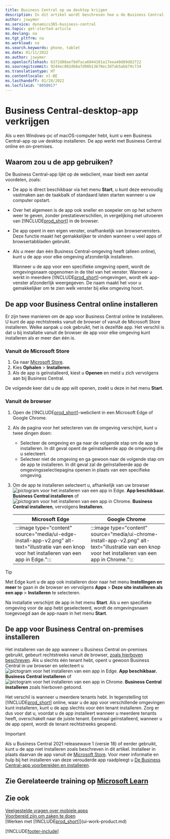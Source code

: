 ```yaml
---
title: Business Central op uw desktop krijgen
description: In dit artikel wordt beschreven hoe u de Business Central-app op een Windows- of MACiOS-desktop kunt krijgen.
author: jswymer
ms.service: dynamics365-business-central
ms.topic: get-started-article
ms.devlang: na
ms.tgt_pltfrm: na
ms.workload: na
ms.search.keywords: phone, tablet
ms.date: 01/11/2022
ms.author: jswymer
ms.openlocfilehash: 6372d08aef8dfaca6044101a17eea40d89d82722
ms.sourcegitcommit: 9244ec802d68a7d90b13678ec3dfab5abb79c734
ms.translationtype: HT
ms.contentlocale: nl-BE
ms.lasthandoff: 01/28/2022
ms.locfileid: "8050917"
---
```

# <a name="get-business-central-desktop-app"></a>Business Central-desktop-app verkrijgen

Als u een Windows-pc of macOS-computer hebt, kunt u een Business Central-app op uw desktop installeren. De app werkt met Business Central online en on-premises.

## <a name="why-use-the-app"></a>Waarom zou u de app gebruiken?

De Business Central-app lijkt op de webclient, maar biedt een aantal voordelen, zoals:

- De app is direct beschikbaar via het menu **Start**, u kunt deze eenvoudig vastmaken aan de taakbalk of standaard laten starten wanneer u uw computer opstart.
- Over het algemeen is de app ook sneller en soepeler om op het scherm weer te geven, zonder prestatieverschillen, in vergelijking met uitvoeren van [!INCLUDE[prod_short](includes/prod_short.md)] in de browser.
- De app opent in een eigen venster, onafhankelijk van browservensters. Deze functie maakt het gemakkelijker te vinden wanneer u veel apps of browsertabbladen gebruikt.
- Als u meer dan één Business Central-omgeving heeft (alleen online), kunt u de app voor elke omgeving afzonderlijk installeren.

     Wanneer u de app voor een specifieke omgeving opent, wordt de omgevingsnaam opgenomen in de titel van het venster. Wanneer u werkt in meerdere [!INCLUDE[prod_short](includes/prod_short.md)]-omgevingen, wordt elk app-venster afzonderlijk weergegeven. De naam maakt het voor u gemakkelijker om te zien welk venster bij elke omgeving hoort.

## <a name="install-the-app-for-business-central-online"></a>De app voor Business Central online installeren

Er zijn twee manieren om de app voor Business Central online te installeren. U kunt de app rechtstreeks vanuit de browser of vanuit de Microsoft Store installeren. Welke aanpak u ook gebruikt, het is dezelfde app. Het verschil is dat u bij installatie vanuit de browser de app voor elke omgeving kunt installeren als er meer dan één is.

### <a name="from-microsoft-store"></a>Vanuit de Microsoft Store

1. Ga naar [Microsoft Store](https://go.microsoft.com/fwlink/?linkid=2182870).
2. Kies **Ophalen** > **Installeren**. 
3. Als de app is geïnstalleerd, kiest u **Openen** en meld u zich vervolgens aan bij Business Central.

De volgende keer dat u de app wilt openen, zoekt u deze in het menu **Start**.

### <a name="from-the-browser"></a>Vanuit de browser

1. Open de [!INCLUDE[prod_short](includes/prod_short.md)]-webclient in een Microsoft Edge of Google Chrome.

2. Als de pagina voor het selecteren van de omgeving verschijnt, kunt u twee dingen doen:

   - Selecteer de omgeving en ga naar de volgende stap om de app te installeren. In dit geval opent de geïnstalleerde app de omgeving die u selecteert.
   - Selecteer niet de omgeving en ga gewoon naar de volgende stap om de app te installeren. In dit geval zal de geïnstalleerde app de omgevingsselectiepagina openen in plaats van een specifieke omgeving.

3. Om de app te installeren selecteert u, afhankelijk van uw browser ![pictogram voor het installeren van een app in Edge.](media/ui-edge-install-app-icon.png) **App beschikbaar. Business Central installeren** of ![pictogram voor het installeren van een app in Chrome.](media/ui-chrome-install-app-icon.png) **Business Central installeren**, vervolgens **Installeren**.

   | Microsoft Edge | Google Chrome |
   |--|--|
   | :::image type="content" source="media/ui-edge-install-app-v2.png" alt-text="illustratie van een knop voor het installeren van een app in Edge."::: | :::image type="content" source="media/ui-chrome-install-app-v2.png" alt-text="illustratie van een knop voor het installeren van een app in Chrome."::: |

  > [!TIP]
  > Met Edge kunt u de app ook installeren door naar het menu **Instellingen en meer** te gaan in de browser en vervolgens **Apps** > **Deze site installeren als een app** > **Installeren** te selecteren.

Na installatie verschijnt de app in het menu **Start**. Als u een specifieke omgeving voor de app hebt geselecteerd, wordt de omgevingsnaam toegevoegd aan de app-naam in het menu **Start**.

## <a name="install-the-app-for-business-central-on-premises"></a>De app voor Business Central on-premises installeren

Het installeren van de app wanneer u Business Central on-premises gebruikt, gebeurt rechtstreeks vanuit de browser, [zoals hierboven beschreven](#from-the-browser). Als u slechts één tenant hebt, opent u gewoon Business Central in uw browser en selecteert u ![pictogram voor het installeren van een app in Edge.](media/ui-edge-install-app-icon.png) **App beschikbaar. Business Central installeren** of ![pictogram voor het installeren van een app in Chrome.](media/ui-chrome-install-app-icon.png) **Business Central installeren** zoals hierboven getoond.

Het verschil is wanneer u meerdere tenants hebt. In tegenstelling tot [!INCLUDE[prod_short](includes/prod_short.md)] online, waar u de app voor verschillende omgevingen kunt installeren, kunt u de app slechts voor één tenant installeren. Zorg er dus voor dat u, voordat u de app installeert wanneer u meerdere tenants heeft, overschakelt naar de juiste tenant. Eenmaal geïnstalleerd, wanneer u de app opent, wordt de tenant rechtstreeks geopend.

> [!IMPORTANT]
> Als u Business Central 2021 releasewave 1 (versie 18) of eerder gebruikt, kunt u de app niet installeren zoals beschreven in dit artikel. Installeer in plaats daarvan de app vanuit de [Microsoft Store](https://go.microsoft.com/fwlink/?LinkId=734848). Voor meer informatie en hulp bij het installeren van deze verouderde app raadpleegt u [De Business Central-app voorbereiden en installeren](/dynamics365/business-central/dev-itpro/deployment/install-business-central-app).

## <a name="see-related-training-at-microsoft-learn"></a>Zie Gerelateerde training op [Microsoft Learn](/learn/modules/alternative-interfaces-dynamics-365-business-central/index)

## <a name="see-also"></a>Zie ook

[Veelgestelde vragen over mobiele apps](ui-mobile-faq.yml)  
[Voorbereid zijn om zaken te doen](ui-get-ready-business.md)  
[Werken met [!INCLUDE[prod_short](includes/prod_short.md)]](ui-work-product.md)  


[!INCLUDE[footer-include](includes/footer-banner.md)]